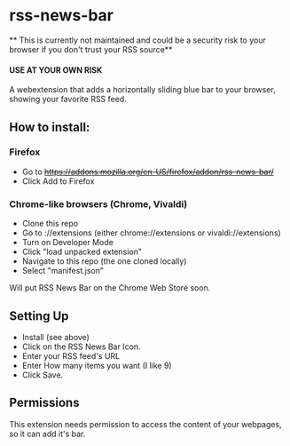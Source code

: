 # rss-news-bar
** This is currently not maintained and could be a security risk to your browser if you don't trust your RSS source**
#### USE AT YOUR OWN RISK
A webextension that adds a horizontally sliding blue bar to your browser, showing your favorite RSS feed.

## How to install:
### Firefox
* Go to ~~https://addons.mozilla.org/en-US/firefox/addon/rss-news-bar/~~ 
* Click Add to Firefox
### Chrome-like browsers (Chrome, Vivaldi)
* Clone this repo
* Go to <browser>://extensions (either chrome://extensions or vivaldi://extensions)
* Turn on Developer Mode
* Click "load unpacked extension"
* Navigate to this repo (the one cloned locally)
* Select "manifest.json"

Will put RSS News Bar on the Chrome Web Store soon.

## Setting Up
* Install (see above)
* Click on the RSS News Bar Icon.
* Enter your RSS feed's URL
* Enter How many items you want (I like 9)
* Click Save.

## Permissions
This extension needs permission to access the content of your webpages, so it can add it's bar.

